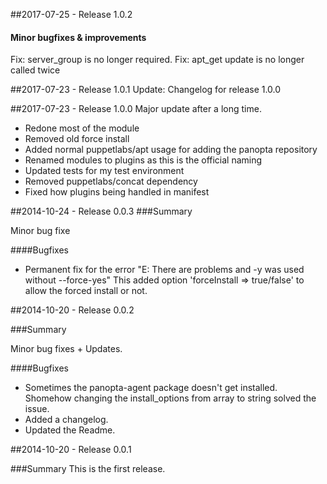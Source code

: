 ##2017-07-25 - Release 1.0.2
#### Minor bugfixes & improvements

Fix: server_group is no longer required.
Fix: apt_get update is no longer called twice

##2017-07-23 - Release 1.0.1
Update: Changelog for release 1.0.0

##2017-07-23 - Release 1.0.0
Major update after a long time.
 - Redone most of the module
 - Removed old force install
 - Added normal puppetlabs/apt usage for adding the panopta repository
 - Renamed modules to plugins as this is the official naming
 - Updated tests for my test environment
 - Removed puppetlabs/concat dependency
 - Fixed how plugins being handled in manifest

##2014-10-24 - Release 0.0.3
###Summary

Minor bug fixe

####Bugfixes
- Permanent fix for the error "E: There are problems and -y was used without --force-yes"
  This added option 'forceInstall => true/false' to allow the forced install or not.

##2014-10-20 - Release 0.0.2

###Summary

Minor bug fixes + Updates.

####Bugfixes
- Sometimes the panopta-agent package doesn't get installed. Shomehow changing the install_options from array to string solved the issue.
- Added a changelog.
- Updated the Readme.

##2014-10-20 - Release 0.0.1

###Summary
This is the first release.
